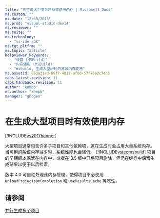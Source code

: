 ```yaml
---
title: "在生成大型项目时有效使用内存 | Microsoft Docs"
ms.custom: ""
ms.date: "12/03/2016"
ms.prod: "visual-studio-dev14"
ms.reviewer: ""
ms.suite: ""
ms.technology: 
  - "vs-ide-sdk"
ms.tgt_pltfrm: ""
ms.topic: "article"
helpviewer_keywords: 
  - "缓存 (MSBuild)"
  - "内存使用 (MSBuild)"
  - "msbuild, 生成大型树时的高效内存使用"
ms.assetid: 853a21ed-69f7-4817-af00-57f73e2c74b5
caps.latest.revision: 11
caps.handback.revision: 11
author: "kempb"
ms.author: "kempb"
manager: "ghogen"
---
```

# 在生成大型项目时有效使用内存
[!INCLUDE[vs2017banner](../code-quality/includes/vs2017banner.md)]

大型项目通常包含许多子项目和其他依赖项，这在生成时会占用大量系统内存。  当可用的系统内存减少时，系统性能也会降低。  [!INCLUDE[vstecmsbuild](../extensibility/internals/includes/vstecmsbuild_md.md)] 项目的早期版本保留在内存中，或者在 3.5 版中已将项目删除，但仍在缓存中保留生成结果以便于以后检索。  
  
 版本 4.0 可自动处理此内存管理，使得项目不必使用 `UnloadProjectsOnCompletion` 和 `UseResultsCache` 等属性。  
  
## 请参阅  
 [并行生成多个项目](../msbuild/building-multiple-projects-in-parallel-with-msbuild.md)